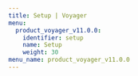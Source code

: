 ```yaml
---
title: Setup | Voyager
menu:
  product_voyager_v11.0.0:
    identifier: setup
    name: Setup
    weight: 30
menu_name: product_voyager_v11.0.0
---
```

